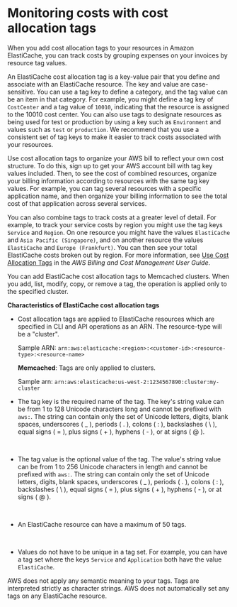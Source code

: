 # Monitoring costs with cost allocation tags<a name="Tagging"></a>

When you add cost allocation tags to your resources in Amazon ElastiCache, you can track costs by grouping expenses on your invoices by resource tag values\.

An ElastiCache cost allocation tag is a key\-value pair that you define and associate with an ElastiCache resource\. The key and value are case\-sensitive\. You can use a tag key to define a category, and the tag value can be an item in that category\. For example, you might define a tag key of `CostCenter` and a tag value of `10010`, indicating that the resource is assigned to the 10010 cost center\. You can also use tags to designate resources as being used for test or production by using a key such as `Environment` and values such as `test` or `production`\. We recommend that you use a consistent set of tag keys to make it easier to track costs associated with your resources\.

Use cost allocation tags to organize your AWS bill to reflect your own cost structure\. To do this, sign up to get your AWS account bill with tag key values included\.  Then, to see the cost of combined resources, organize your billing information according to resources with the same tag key values\. For example, you can tag several resources with a specific application name, and then organize your billing information to see the total cost of that application across several services\. 

You can also combine tags to track costs at a greater level of detail\. For example, to track your service costs by region you might use the tag keys `Service` and `Region`\. On one resource you might have the values `ElastiCache` and `Asia Pacific (Singapore)`, and on another resource the values `ElastiCache` and `Europe (Frankfurt)`\. You can then see your total ElastiCache costs broken out by region\. For more information, see [Use Cost Allocation Tags](https://docs.aws.amazon.com/awsaccountbilling/latest/aboutv2/cost-alloc-tags.html) in the *AWS Billing and Cost Management User Guide*\.

You can add ElastiCache cost allocation tags to Memcached clusters\. When you add, list, modify, copy, or remove a tag, the operation is applied only to the specified cluster\.

**Characteristics of ElastiCache cost allocation tags**
+ Cost allocation tags are applied to ElastiCache resources which are specified in CLI and API operations as an ARN\. The resource\-type will be a "cluster"\.

  Sample ARN: `arn:aws:elasticache:<region>:<customer-id>:<resource-type>:<resource-name>`

  **Memcached**: Tags are only applied to clusters\.

  Sample arn: `arn:aws:elasticache:us-west-2:1234567890:cluster:my-cluster`
+ The tag key is the required name of the tag\. The key's string value can be from 1 to 128 Unicode characters long and cannot be prefixed with `aws:`\. The string can contain only the set of Unicode letters, digits, blank spaces, underscores \( \_ \), periods \( \. \), colons \( : \), backslashes \( \\ \), equal signs \( = \), plus signs \( \+ \), hyphens \( \- \), or at signs \( @ \)\.

   
+ The tag value is the optional value of the tag\. The value's string value can be from 1 to 256 Unicode characters in length and cannot be prefixed with `aws:`\. The string can contain only the set of Unicode letters, digits, blank spaces, underscores \( \_ \), periods \( \. \), colons \( : \), backslashes \( \\ \), equal signs \( = \), plus signs \( \+ \), hyphens \( \- \), or at signs \( @ \)\.

   
+ An ElastiCache resource can have a maximum of 50 tags\.

   
+ Values do not have to be unique in a tag set\. For example, you can have a tag set where the keys `Service` and `Application` both have the value `ElastiCache`\.

AWS does not apply any semantic meaning to your tags\. Tags are interpreted strictly as character strings\. AWS does not automatically set any tags on any ElastiCache resource\.
